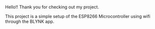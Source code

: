 Hello!! Thank you for checking out my project.

This project is a simple setup of the ESP8266 Microcontroller using wifi through the BLYNK app.
